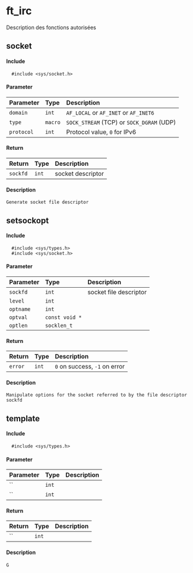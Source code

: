 
# ft_irc

Description des fonctions autorisées


## socket

#### Include

```http
  #include <sys/socket.h>
```
#### Parameter

| Parameter | Type     | Description                |
| :-------- | :------- | :------------------------- |
| `domain` | `int` |  `AF_LOCAL` or `AF_INET` or `AF_INET6` |
| `type` | `macro` | `SOCK_STREAM` (TCP) or `SOCK_DGRAM` (UDP) |
| `protocol` | `int` | Protocol value, `0` for IPv6 |

#### Return

| Return | Type     | Description                |
| :-------- | :------- | :------------------------- |
| `sockfd` | `int` | socket descriptor |

#### Description

    Generate socket file descriptor

## setsockopt

#### Include

```http
  #include <sys/types.h>
  #include <sys/socket.h>
```
#### Parameter

| Parameter | Type     | Description                |
| :-------- | :------- | :------------------------- |
| `sockfd` | `int` | socket file descriptor |
| `level` | `int` |  |
| `optname` | `int` |  |
| `optval` | `const void *` |  |
| `optlen` | `socklen_t` |  |

#### Return

| Return | Type     | Description                |
| :-------- | :------- | :------------------------- |
| `error` | `int` | `0` on success, `-1` on error |

#### Description

    Manipulate options for the socket referred to by the file descriptor sockfd


## template

#### Include

```http
  #include <sys/types.h>
```
#### Parameter

| Parameter | Type     | Description                |
| :-------- | :------- | :------------------------- |
| `` | `int` |  |
| `` | `int` |  |


#### Return

| Return | Type     | Description                |
| :-------- | :------- | :------------------------- |
| `` | `int` |  |

#### Description

    G
